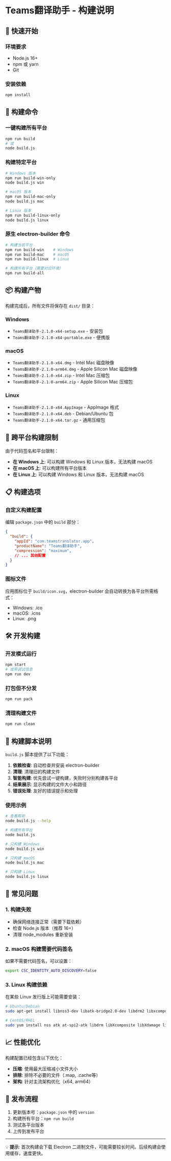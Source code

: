 # Teams翻译助手 - 构建说明

## 🚀 快速开始

### 环境要求
- Node.js 16+ 
- npm 或 yarn
- Git

### 安装依赖
```bash
npm install
```

## 🔨 构建命令

### 一键构建所有平台
```bash
npm run build
# 或
node build.js
```

### 构建特定平台
```bash
# Windows 版本
npm run build-win-only
node build.js win

# macOS 版本  
npm run build-mac-only
node build.js mac

# Linux 版本
npm run build-linux-only
node build.js linux
```

### 原生 electron-builder 命令
```bash
# 构建当前平台
npm run build-win    # Windows
npm run build-mac    # macOS
npm run build-linux  # Linux

# 构建所有平台（需要对应环境）
npm run build-all
```

## 📦 构建产物

构建完成后，所有文件将保存在 `dist/` 目录：

### Windows
- `Teams翻译助手-2.1.0-x64-setup.exe` - 安装包
- `Teams翻译助手-2.1.0-x64-portable.exe` - 便携版

### macOS
- `Teams翻译助手-2.1.0-x64.dmg` - Intel Mac 磁盘映像
- `Teams翻译助手-2.1.0-arm64.dmg` - Apple Silicon Mac 磁盘映像
- `Teams翻译助手-2.1.0-x64.zip` - Intel Mac 压缩包
- `Teams翻译助手-2.1.0-arm64.zip` - Apple Silicon Mac 压缩包

### Linux
- `Teams翻译助手-2.1.0-x64.AppImage` - AppImage 格式
- `Teams翻译助手-2.1.0-x64.deb` - Debian/Ubuntu 包
- `Teams翻译助手-2.1.0-x64.tar.gz` - 通用压缩包

## 🔧 跨平台构建限制

由于代码签名和平台限制：

- **在 Windows 上**: 可以构建 Windows 和 Linux 版本，无法构建 macOS
- **在 macOS 上**: 可以构建所有平台版本
- **在 Linux 上**: 可以构建 Windows 和 Linux 版本，无法构建 macOS

## 📋 构建选项

### 自定义构建配置

编辑 `package.json` 中的 `build` 部分：

```json
{
  "build": {
    "appId": "com.teamstranslator.app",
    "productName": "Teams翻译助手",
    "compression": "maximum",
    // ... 其他配置
  }
}
```

### 图标文件

应用图标位于 `build/icon.svg`，electron-builder 会自动转换为各平台所需格式：
- Windows: .ico
- macOS: .icns  
- Linux: .png

## 🛠️ 开发构建

### 开发模式运行
```bash
npm start
# 或带调试信息
npm run dev
```

### 打包但不分发
```bash
npm run pack
```

### 清理构建文件
```bash
npm run clean
```

## 📝 构建脚本说明

`build.js` 脚本提供了以下功能：

1. **依赖检查**: 自动检查并安装 electron-builder
2. **清理**: 清理旧的构建文件
3. **智能构建**: 优先尝试一键构建，失败时分别构建各平台
4. **结果展示**: 显示构建的文件大小和路径
5. **错误处理**: 友好的错误提示和处理

### 使用示例
```bash
# 查看帮助
node build.js --help

# 构建所有平台
node build.js

# 只构建 Windows
node build.js win

# 只构建 macOS
node build.js mac

# 只构建 Linux  
node build.js linux
```

## 🚨 常见问题

### 1. 构建失败
- 确保网络连接正常（需要下载依赖）
- 检查 Node.js 版本（推荐 16+）
- 清理 node_modules 重新安装

### 2. macOS 构建需要代码签名
如果不需要代码签名，可以设置：
```bash
export CSC_IDENTITY_AUTO_DISCOVERY=false
```

### 3. Linux 构建依赖
在某些 Linux 发行版上可能需要安装：
```bash
# Ubuntu/Debian
sudo apt-get install libnss3-dev libatk-bridge2.0-dev libdrm2 libxcomposite1 libxdamage1 libxrandr2 libgbm1 libxss1 libasound2

# CentOS/RHEL
sudo yum install nss atk at-spi2-atk libdrm libXcomposite libXdamage libXrandr mesa-libgbm libXScrnSaver alsa-lib
```

## 📈 性能优化

构建配置已经包含以下优化：

- **压缩**: 使用最大压缩减小文件大小
- **排除**: 排除不必要的文件（.map, .cache等）
- **架构**: 针对主流架构优化（x64, arm64）

## 🎯 发布流程

1. 更新版本号：`package.json` 中的 `version`
2. 构建所有平台：`npm run build`
3. 测试各平台版本
4. 上传到发布平台

---

💡 **提示**: 首次构建会下载 Electron 二进制文件，可能需要较长时间。后续构建会使用缓存，速度更快。 